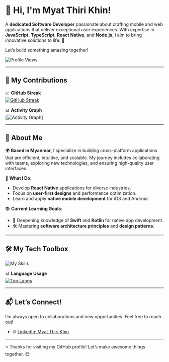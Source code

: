 # 👋 Hi, I'm Myat Thiri Khin!

A **dedicated Software Developer** passionate about crafting mobile and web applications that deliver exceptional user experiences. With expertise in **JavaScript**, **TypeScript**, **React Native**, and **Node.js**, I aim to bring innovative solutions to life. 🚀  

Let’s build something amazing together!  

![Profile Views](https://komarev.com/ghpvc/?username=myatthiri98&style=flat-square&color=blueviolet)

---

## 🌟 My Contributions

📈 **GitHub Streak**  
[![GitHub Streak](https://streak-stats.demolab.com?user=myatthiri98&theme=github-dark&hide_border=true)](https://git.io/streak-stats)  

📊 **Activity Graph**  
[![Activity Graph](https://github-readme-activity-graph.cyclic.app/graph?username=myatthiri98&theme=github-dark&hide_border=true)]

---

## 💼 About Me

🌍 **Based in Myanmar**, I specialize in building cross-platform applications that are efficient, intuitive, and scalable. My journey includes collaborating with teams, exploring new technologies, and ensuring high-quality user interfaces.  

🎯 **What I Do**:
- Develop **React Native** applications for diverse industries.
- Focus on **user-first designs** and performance optimization.
- Learn and apply **native mobile development** for iOS and Android.  

📚 **Current Learning Goals**:
- 📱 Deepening knowledge of **Swift** and **Kotlin** for native app development.
- 🛠 Mastering **software architecture principles** and **design patterns**.

---

## 🛠 My Tech Toolbox

![My Skills](https://skillicons.dev/icons?i=javascript,typescript,react,reactnative,nodejs,tailwind,git,aws,python,java,go)

📊 **Language Usage**  
[![Top Langs](https://github-readme-stats.vercel.app/api/top-langs/?username=myatthiri98&layout=compact&theme=radical)](https://github.com/anuraghazra/github-readme-stats)

---

## 📬 Let’s Connect!

I’m always open to collaborations and new opportunities. Feel free to reach out!  

- 🌐 [LinkedIn: Myat Thiri Khin](https://www.linkedin.com/in/myat-thiri-khin)  

---

⭐️ Thanks for visiting my GitHub profile! Let’s make awesome things together. 😊
